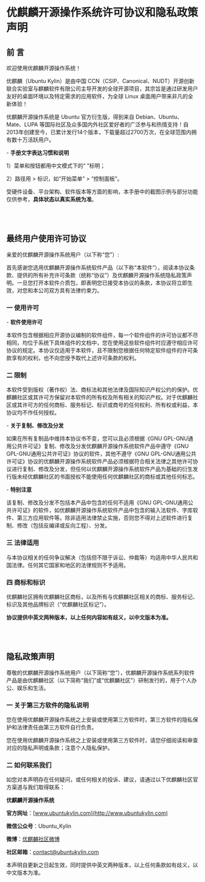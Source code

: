 # 优麒麟开源操作系统许可协议和隐私政策声明
## 前 言
欢迎使用优麒麟开源操作系统！

优麒麟（Ubuntu Kylin）是由中国 CCN（CSIP、Canonical、NUDT）开源创新联合实验室与麒麟软件有限公司主导开发的全球开源项目，其宗旨是通过研发用户友好的桌面环境以及特定需求的应用软件，为全球 Linux 桌面用户带来非凡的全新体验！

优麒麟开源操作系统是 Ubuntu 官方衍生版，得到来自 Debian、Ubuntu、Mate、LUPA 等国际社区及众多国内外社区爱好者的广泛参与和热情支持！自2013年创建至今，已累计发行14个版本，下载量超过2700万次，在全球范围内拥有数十万活跃用户。

- **手册文字表达习惯和说明**

1）菜单和按钮都用中文模式下的“ ”标明；

2）路径用 > 标识，如“开始菜单” > “控制面板”。

受硬件设备、平台架构、软件版本等方面的影响，本手册中的截图示例与部分功能仅供参考，**具体状态以真实系统为准**。

<br>
<br>

## 最终用户使用许可协议
亲爱的优麒麟开源操作系统用户（以下称“您”）:

首先感谢您选用优麒麟开源操作系统软件产品（以下称“本软件”），阅读本协议条款、提供的所有补充许可条款（统称“协议”）及优麒麟开源操作系统隐私政策声明。一旦您打开本软件介质包，即表明您已接受本协议的条款，本协议将立即生效，对您和本公司双方具有法律约束力。

### 一 使用许可

- **软件使用许可**

本软件包含根据相应开源协议编制的软件组件，每一个软件组件的许可协议都不尽相同，均位于系统下具体组件的文档中，您在使用这些软件组件时应遵守相应许可协议的规定。本协议仅适用于本软件，且不限制您根据任何特定软件组件的许可条款享有的权利，也不向您授予取代上述许可条款的权利。


### 二 限制
本软件受到版权（著作权）法、商标法和其他法律及国际知识产权公约的保护。优麒麟社区或其许可方保留对本软件的所有权及所有相关的知识产权。对于优麒麟社区或其许可方的任何商标、服务标记、标识或商号的任何权利、所有权或利益，本协议均不作任何授权。

- **关于复制、修改及分发**

如果在所有复制品中维持本协议书不变，您可以且必须根据《GNU GPL-GNU通用公共许可证》复制、修改及分发优麒麟开源操作系统软件产品中遵守《GNU GPL-GNU通用公共许可证》协议的软件，其他不遵守《GNU GPL-GNU通用公共许可证》协议的优麒麟开源操作系统软件产品必须根据符合相关法律之其他许可协议进行复制、修改及分发，但任何以优麒麟开源操作系统软件产品为基础的衍生发行版未经优麒麟社区的书面授权不能使用任何优麒麟社区的商标或其他任何标志。

- **特别注意**

该复制、修改及分发不包括本产品中包含的任何不适用《GNU GPL-GNU通用公共许可证》的软件，如优麒麟开源操作系统软件产品中包含的输入法软件、字库软件、第三方应用软件等。除非适用法律禁止实施，否则您不得对上述软件进行复制、修改（包括反编译或反向工程）、分发。

### 三 法律适用
与本协议相关的任何争议解决（包括但不限于诉讼、仲裁等）均适用中华人民共和国法律。任何其它国家和地区的法律规则不予适用。

### 四 商标和标识
优麒麟社区拥有优麒麟社区商标，以及所有与优麒麟社区相关的商标、服务标记、标识及其他品牌标识（“优麒麟社区标记”）。

**协议提供中英文两种版本，以上任何内容如有歧义，以中文版本为准。**

<br>
<br>

## 隐私政策声明

尊敬的优麒麟开源操作系统用户（以下简称“您”），优麒麟开源操作系统系列软件产品是由优麒麟社区（以下简称“我们”或“优麒麟社区”）研制发行的，用于个人办公、娱乐和生活。

### 一 关于第三方软件的隐私说明
您在使用优麒麟开源操作系统之上安装或使用第三方软件时，第三方软件的隐私保护和法律责任由第三方软件自行负责。

您在使用优麒麟开源操作系统之上安装或使用第三方软件时，请您仔细阅读和审查对应的隐私声明或条款；注意个人隐私保护。

### 二 如何联系我们

如您对本声明存在任何疑问，或任何相关的投诉、建议，请通过以下优麒麟社区官方渠道与我们取得联系：


**优麒麟开源操作系统**

**官方网址**：[www.ubuntukylin.com](http://www.ubuntukylin.com)

**微信公众号**：Ubuntu_Kylin

**微博**：[优麒麟社区微博](https://weibo.com/goodkylin)

**社区邮箱**：contact@ubuntukylin.com


本声明自更新之日起生效，同时提供中英文两种版本，以上任何条款如有歧义，以中文版本为准。

<br>
